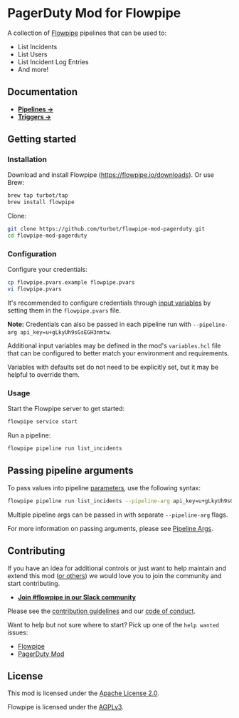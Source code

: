 # PagerDuty Mod for Flowpipe

A collection of [Flowpipe](https://flowpipe.io) pipelines that can be used to:

- List Incidents
- List Users
- List Incident Log Entries
- And more!

## Documentation

- **[Pipelines →](https://hub.flowpipe.io/mods/turbot/pagerduty/pipelines)**
- **[Triggers →](https://hub.flowpipe.io/mods/turbot/pagerduty/triggers)**

## Getting started

### Installation

Download and install Flowpipe (https://flowpipe.io/downloads). Or use Brew:

```sh
brew tap turbot/tap
brew install flowpipe
```

Clone:

```sh
git clone https://github.com/turbot/flowpipe-mod-pagerduty.git
cd flowpipe-mod-pagerduty
```

### Configuration

Configure your credentials:

```sh
cp flowpipe.pvars.example flowpipe.pvars
vi flowpipe.pvars
```

It's recommended to configure credentials through [input variables](https://flowpipe.io/docs/using-flowpipe/mod-variables) by setting them in the `flowpipe.pvars` file.

**Note:** Credentials can also be passed in each pipeline run with `--pipeline-arg api_key=u+gLkyUh9sGsEGH3nmtw`.

Additional input variables may be defined in the mod's `variables.hcl` file that can be configured to better match your environment and requirements.

Variables with defaults set do not need to be explicitly set, but it may be helpful to override them.

### Usage

Start the Flowpipe server to get started:

```sh
flowpipe service start
```

Run a pipeline:

```sh
flowpipe pipeline run list_incidents
```

## Passing pipeline arguments

To pass values into pipeline [parameters](https://flowpipe.io/docs/using-flowpipe/pipeline-parameters), use the following syntax:

```sh
flowpipe pipeline run list_incidents --pipeline-arg api_key=u+gLkyUh9sGsEGH3nmtw
```

Multiple pipeline args can be passed in with separate `--pipeline-arg` flags.

For more information on passing arguments, please see [Pipeline Args](https://flowpipe.io/docs/using-flowpipe/pipeline-arguments).

## Contributing

If you have an idea for additional controls or just want to help maintain and extend this mod ([or others](https://github.com/topics/flowpipe-mod)) we would love you to join the community and start contributing.

- **[Join #flowpipe in our Slack community ](https://flowpipe.io/community/join)**

Please see the [contribution guidelines](https://github.com/turbot/flowpipe/blob/main/CONTRIBUTING.md) and our [code of conduct](https://github.com/turbot/flowpipe/blob/main/CODE_OF_CONDUCT.md).

Want to help but not sure where to start? Pick up one of the `help wanted` issues:

- [Flowpipe](https://github.com/turbot/flowpipe/labels/help%20wanted)
- [PagerDuty Mod](https://github.com/turbot/flowpipe-mod-pagerduty/labels/help%20wanted)

## License

This mod is licensed under the [Apache License 2.0](https://github.com/turbot/flowpipe-mod-pagerduty/blob/main/LICENSE).

Flowpipe is licensed under the [AGPLv3](https://github.com/turbot/flowpipe/blob/main/LICENSE).
